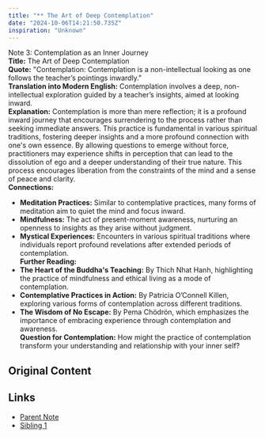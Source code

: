 ```yaml
---
title: "** The Art of Deep Contemplation"
date: "2024-10-06T14:21:50.735Z"
inspiration: "Unknown"
---
```


Note 3: Contemplation as an Inner Journey  
**Title:** The Art of Deep Contemplation  
**Quote:** "Contemplation: Contemplation is a non-intellectual looking as one follows the teacher’s pointings inwardly."  
**Translation into Modern English:** Contemplation involves a deep, non-intellectual exploration guided by a teacher’s insights, aimed at looking inward.  
**Explanation:** Contemplation is more than mere reflection; it is a profound inward journey that encourages surrendering to the process rather than seeking immediate answers. This practice is fundamental in various spiritual traditions, fostering deeper insights and a more profound connection with one's own essence. By allowing questions to emerge without force, practitioners may experience shifts in perception that can lead to the dissolution of ego and a deeper understanding of their true nature. This process encourages liberation from the constraints of the mind and a sense of peace and clarity.  
**Connections:**  
- **Meditation Practices:** Similar to contemplative practices, many forms of meditation aim to quiet the mind and focus inward.  
- **Mindfulness:** The act of present-moment awareness, nurturing an openness to insights as they arise without judgment.  
- **Mystical Experiences:** Encounters in various spiritual traditions where individuals report profound revelations after extended periods of contemplation.  
**Further Reading:**  
- **The Heart of the Buddha's Teaching:** By Thich Nhat Hanh, highlighting the practice of mindfulness and ethical living as a mode of contemplation.  
- **Contemplative Practices in Action:** By Patricia O’Connell Killen, exploring various forms of contemplation across different traditions.  
- **The Wisdom of No Escape:** By Pema Chödrön, which emphasizes the importance of embracing experience through contemplation and awareness.  
**Question for Contemplation:** How might the practice of contemplation transform your understanding and relationship with your inner self?

## Original Content



## Links

- [Parent Note](/parent-note.md)
- [Sibling 1](/zettel1.md)
